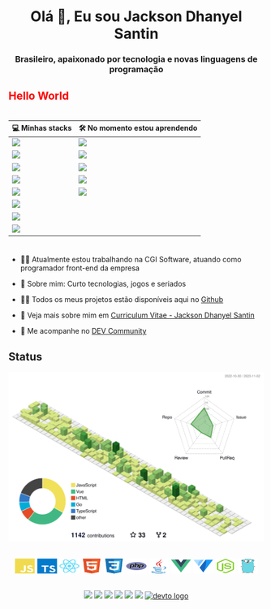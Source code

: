 <h1 align="center">Olá 👋, Eu sou Jackson Dhanyel Santin</h1>
<h3 align="center">Brasileiro, apaixonado por tecnologia e novas linguagens de programação</h3>

## <span style="color:red">Hello World</span>

###

<div align="center" style="display: flex;">
  
  | 💻 Minhas stacks                                                                                              | 🛠 No momento estou aprendendo                                                                               |
  | -------------------------------------------------------------------------------------------------------------- | ------------------------------------------------------------------------------------------------------------ |
  |  <img src="https://img.shields.io/badge/PHP-777BB4?style=for-the-badge&logo=php&logoColor=white">              | <img src="https://img.shields.io/badge/Node.js-43853D?style=for-the-badge&logo=node.js&logoColor=white">     |
  |  <img src="https://img.shields.io/badge/HTML5-E34F26?style=for-the-badge&logo=html5&logoColor=white">          | <img src="https://img.shields.io/badge/ES6-E34F26?style=for-the-badge&logo=es6&logoColor=white">             |
  |  <img src="https://img.shields.io/badge/CSS3-1572B6?style=for-the-badge&logo=css3&logoColor=white">            | <img src="https://img.shields.io/badge/TypeScript-007ACC?style=for-the-badge&logo=typescript&logoColor=white">|
  |  <img src="https://img.shields.io/badge/Vue.js-35495E?style=for-the-badge&logo=vue.js&logoColor=4FC08D">       | <img src="https://img.shields.io/badge/Go-007ACC?style=for-the-badge&logo=go&logoColor=white">               |
  |  <img src="https://img.shields.io/badge/React-20232A?style=for-the-badge&logo=react&logoColor=61DAFB">         |<img src="https://img.shields.io/badge/Docker-007ACC?style=for-the-badge&logo=docker&logoColor=white">        |
  |  <img src="https://img.shields.io/badge/React_Native-20232A?style=for-the-badge&logo=react&logoColor=61DAFB">  |
  |  <img src="https://img.shields.io/badge/JavaScript-F7DF1E?style=for-the-badge&logo=javascript&logoColor=black">|
  |  <img src="https://img.shields.io/badge/Markdown-000000?style=for-the-badge&logo=markdown&logoColor=white">    |
  
</div>

###

- 👨‍💻 Atualmente estou trabalhando na CGI Software, atuando como programador front-end da empresa

- 💬 Sobre mim: Curto tecnologias, jogos e seriados

- 👨‍💻 Todos os meus projetos estão disponíveis aqui no [Github](https://github.com/JacksonSantin?tab=repositories)
- 🔗 Veja mais sobre mim em [Curriculum Vitae - Jackson Dhanyel Santin](https://curriculum-vitae-jacksonsantin.vercel.app)
- 🔗 Me acompanhe no [DEV Community](https://dev.to/jacksonsantin)

## Status
![](./profile-3d-contrib/profile-green-animate.svg)
  
 <div style="display: inline_block" align="center"><br>
  <code><img alt="Jack-Js"  height="30" width="40" src="https://raw.githubusercontent.com/devicons/devicon/master/icons/javascript/javascript-plain.svg"></code>
  <code><img alt="Jack-Ts" height="30" width="40" src="https://raw.githubusercontent.com/devicons/devicon/master/icons/typescript/typescript-plain.svg"></code>
  <code><img alt="Jack-React" height="30" width="40" src="https://raw.githubusercontent.com/devicons/devicon/master/icons/react/react-original.svg"></code>
  <code><img alt="Jack-HTML" height="30" width="40" src="https://raw.githubusercontent.com/devicons/devicon/master/icons/html5/html5-original.svg"></code>
  <code><img alt="Jack-CSS" height="30" width="40" src="https://raw.githubusercontent.com/devicons/devicon/master/icons/css3/css3-original.svg"></code>
  <code><img alt="Jack-PHP" height="30" width="40" src="https://raw.githubusercontent.com/devicons/devicon/master/icons/php/php-original.svg"></code>
  <code><img alt="Jack-JAVA" height="30" width="40" src="https://raw.githubusercontent.com/devicons/devicon/master/icons/java/java-original.svg"></code>
  <code><img alt="Jack-VUE" height="30" width="40" src="https://raw.githubusercontent.com/devicons/devicon/master/icons/vuejs/vuejs-original.svg"></code>
  <code><img alt="Jack-VUETIFY" height="30" width="40" src="https://raw.githubusercontent.com/devicons/devicon/master/icons/vuetify/vuetify-original.svg"></code>
  <code><img alt="Jack-NODEJS" height="30" width="40" src="https://raw.githubusercontent.com/devicons/devicon/master/icons/nodejs/nodejs-original.svg"></code>
   <code><img alt="Jack-GOLANG" height="30" width="40" src="https://raw.githubusercontent.com/devicons/devicon/master/icons/go/go-original.svg"></code>
</div> 
  
  ##
  
  <div align="center"> 
  <a href="https://instagram.com/jackson_santin" target="_blank"><img src="https://img.shields.io/badge/-Instagram-%23E4405F?style=for-the-badge&logo=instagram&logoColor=white" target="_blank"></a>
 	<a href="https://twitter.com/dhanyeljack" target="_blank"><img src="https://img.shields.io/badge/Twitter-1d9bf0?style=for-the-badge&logo=twitter&logoColor=white" target="_blank"></a>
  <a href="https://fb.com/jackson.santin.52" target="_blank"><img src="https://img.shields.io/badge/Facebook-1877f2?style=for-the-badge&logo=facebook&logoColor=white" target="_blank"></a> 
  <a href = "mailto:jackdhanyelsn@gmail.com"><img src="https://img.shields.io/badge/-Gmail-%23333?style=for-the-badge&logo=gmail&logoColor=white" target="_blank"></a>
  <a href="https://www.linkedin.com/in/jackson-dhanyel-santin" target="_blank"><img src="https://img.shields.io/badge/-LinkedIn-%230077B5?style=for-the-badge&logo=linkedin&logoColor=white" target="_blank"></a> 
  <a href="https://curriculum-vitae-jacksonsantin.vercel.app/" target="_blank"><img src="https://img.shields.io/badge/Currículum Vitae-000000?style=for-the-badge&logo=About.me&logoColor=white" target="_blank"></a> 
  <a href="https://dev.to/jacksonsantin" target="_blank">
    <img src="https://img.shields.io/static/v1?message=dev.to&logo=dev.to&label=&color=0A0A0A&logoColor=white&labelColor=&style=for-the-badge" alt="devto logo"  />
  </a>
</div>



